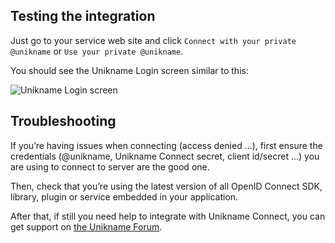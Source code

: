 ## Testing the integration

Just go to your service web site and click `Connect with your private @unikname` or `Use your private @unikname`.

You should see the Unikname Login screen similar to this:

![Unikname Login screen](/connect/connect-with-your-private-unikname-screen.png)

## Troubleshooting

If you’re having issues when connecting (access denied ...), first ensure the credentials (@unikname, Unikname Connect secret, client id/secret ...) you are using to connect to <brand name="UNC"/> server are the good one.

Then, check that you’re using the latest version of all OpenID Connect SDK, library, plugin or service embedded in your application.

After that, if still you need help to integrate with Unikname Connect, you can get support on [the Unikname Forum](https://forum.unikname.com/c/support/15).
